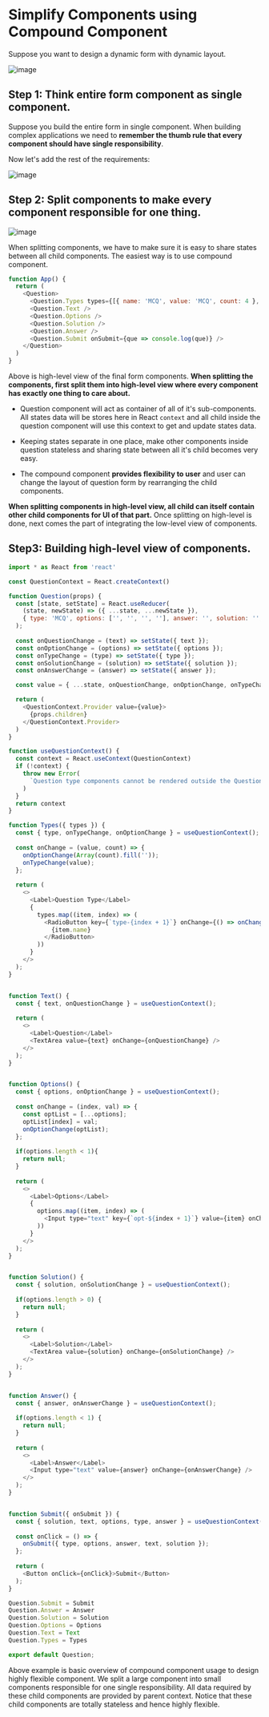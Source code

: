 # Simplify Components using Compound Component

Suppose you want to design a dynamic form with dynamic layout.

![image](https://user-images.githubusercontent.com/28493237/147811574-39c4c60b-b628-4c09-852d-fda69a55db4c.png)

## Step 1: Think entire form component as single component.

Suppose you build the entire form in single component. When building complex applications we need to **remember the thumb rule that every component should have single responsibility**.

Now let's add the rest of the requirements:

![image](https://user-images.githubusercontent.com/28493237/147811687-4752c27a-6844-4b14-af62-e91234cd0f94.png)

## Step 2: Split components to make every component responsible for one thing.

![image](https://user-images.githubusercontent.com/28493237/147812476-ae0bbcea-7c36-4715-8598-87ddb843239d.png)

When splitting components, we have to make sure it is easy to share states between all child components. The easiest way is to use compound component.

```js
function App() {
  return (
    <Question>
      <Question.Types types={[{ name: 'MCQ', value: 'MCQ', count: 4 }, { name: 'SAQ', value: 'SAQ', count: 0 }, { name: 'LAQ', value: 'LAQ', count: 0 }]} />
      <Question.Text />
      <Question.Options />
      <Question.Solution />
      <Question.Answer />
      <Question.Submit onSubmit={que => console.log(que)} />
    </Question>
  )
}
```

Above is high-level view of the final form components. **When splitting the components, first split them into high-level view where every component has exactly one thing to care about.**

* Question component will act as container of all of it's sub-components. All states data will be stores here in React ```context``` and all child inside the
question component will use this context to get and update states data.

* Keeping states separate in one place, make other components inside question stateless and sharing state between all it's child becomes very easy.

* The compound component **provides flexibility to user** and user can change the layout of question form by rearranging the child components.

**When splitting components in high-level view, all child can itself contain other child components for UI of that part.**
Once splitting on high-level is done, next comes the part of integrating the low-level view of components.

## Step3: Building high-level view of components.

```js
import * as React from 'react'

const QuestionContext = React.createContext()

function Question(props) {
  const [state, setState] = React.useReducer(
    (state, newState) => ({ ...state, ...newState }),
    { type: 'MCQ', options: ['', '', '', ''], answer: '', solution: '', text: '' }
  );
  
  const onQuestionChange = (text) => setState({ text });
  const onOptionChange = (options) => setState({ options });
  const onTypeChange = (type) => setState({ type });
  const onSolutionChange = (solution) => setState({ solution });
  const onAnswerChange = (answer) => setState({ answer });

  const value = { ...state, onQuestionChange, onOptionChange, onTypeChange, onSolutionChange, onAnswerChange };

  return (
    <QuestionContext.Provider value={value}>
      {props.children}
    </QuestionContext.Provider>
  )
}

function useQuestionContext() {
  const context = React.useContext(QuestionContext)
  if (!context) {
    throw new Error(
      `Question type components cannot be rendered outside the Question component`,
    )
  }
  return context
}

function Types({ types }) {
  const { type, onTypeChange, onOptionChange } = useQuestionContext();
  
  const onChange = (value, count) => {
    onOptionChange(Array(count).fill(''));
    onTypeChange(value);
  };
  
  return (
    <>
      <Label>Question Type</Label>
      {
        types.map((item, index) => (
          <RadioButton key={`type-{index + 1}`} onChange={() => onChange(item.value, item.count)} value={item.value} checked={type === item.value}>
            {item.name}
          </RadioButton>
        ))
      }
    </>
  );
}


function Text() {
  const { text, onQuestionChange } = useQuestionContext();
  
  return (
    <>
      <Label>Question</Label>
      <TextArea value={text} onChange={onQuestionChange} />
    </>
  );
}


function Options() {
  const { options, onOptionChange } = useQuestionContext();
  
  const onChange = (index, val) => {
    const optList = [...options];
    optList[index] = val;
    onOptionChange(optList);
  };
  
  if(options.length < 1){
    return null;
  }
  
  return (
    <>
      <Label>Options</Label>
      {
        options.map((item, index) => (
          <Input type="text" key={`opt-${index + 1}`} value={item} onChange={(x) => onChange(index, x)} />
        ))
      }
    </>
  );
}


function Solution() {
  const { solution, onSolutionChange } = useQuestionContext();
  
  if(options.length > 0) {
    return null;
  }
  
  return (
    <>
      <Label>Solution</Label>
      <TextArea value={solution} onChange={onSolutionChange} />
    </>
  );
}


function Answer() {
  const { answer, onAnswerChange } = useQuestionContext();
  
  if(options.length < 1) {
    return null;
  }
  
  return (
    <>
      <Label>Answer</Label>
      <Input type="text" value={answer} onChange={onAnswerChange} />
    </>
  );
}


function Submit({ onSubmit }) {
  const { solution, text, options, type, answer } = useQuestionContext();
  
  const onClick = () => {
    onSubmit({ type, options, answer, text, solution });
  };
  
  return (
    <Button onClick={onClick}>Submit</Button>
  );
}

Question.Submit = Submit
Question.Answer = Answer
Question.Solution = Solution
Question.Options = Options
Question.Text = Text
Question.Types = Types

export default Question;
```

Above example is basic overview of compound component usage to design highly flexible component. We split a large component into small components responsible for one single responsibility.
All data required by these child components are provided by parent context. Notice that these child components are totally stateless and hence highly flexible.

